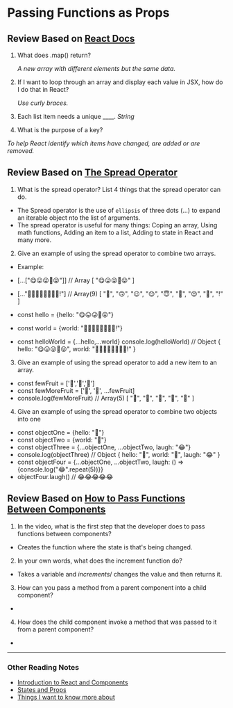 # Passing Functions as Props

## Review Based on [React Docs](https://reactjs.org/docs/lists-and-keys.html)

1. What does .map() return?

   *A new array with different elements but the same data.*
2. If I want to loop through an array and display each value in JSX, how do I do that in React?

   *Use curly braces.*
3. Each list item needs a unique ____.
   *String*
4. What is the purpose of a key?

  *To help React identify which items have changed, are added or are removed.*

## Review Based on [The Spread Operator](https://medium.com/coding-at-dawn/how-to-use-the-spread-operator-in-javascript-b9e4a8b06fab)

1. What is the spread operator?
List 4 things that the spread operator can do.

- The Spread operator is the use of `ellipsis` of three dots (...) to expand an iterable object nto the list of arguments.
- The spread operator is useful for many things: Coping an array, Using math functions, Adding an item to a list, Adding to state in React and many more.

2. Give an example of using the spread operator to combine two arrays.

- Example:

- [...["😋😛😜🤪😝"]] // Array [ "😋😛😜🤪😝" ]

- [..."🙂🙃😉😊😇🥰😍🤩!"] // Array(9) [ "🙂", "🙃", "😉", "😊", "😇", "🥰", "😍", "🤩", "!" ]

- const hello = {hello: "😋😛😜🤪😝"}
- const world = {world: "🙂🙃😉😊😇🥰😍🤩!"}

- const helloWorld = {...hello,...world}
console.log(helloWorld) // Object { hello: "😋😛😜🤪😝", world: "🙂🙃😉😊😇🥰😍🤩!" }

3. Give an example of using the spread operator to add a new item to an array.

- const fewFruit = ['🍏','🍊','🍌']
- const fewMoreFruit = ['🍉', '🍍', ...fewFruit]
- console.log(fewMoreFruit) //  Array(5) [ "🍉", "🍍", "🍏", "🍊", "🍌" ]

4. Give an example of using the spread operator to combine two objects into one

- const objectOne = {hello: "🤪"}
- const objectTwo = {world: "🐻"}
- const objectThree = {...objectOne, ...objectTwo, laugh: "😂"}
- console.log(objectThree) // Object { hello: "🤪", world: "🐻", laugh: "😂" }
- const objectFour = {...objectOne, ...objectTwo, laugh: () => {console.log("😂".repeat(5))}}
- objectFour.laugh() // 😂😂😂😂😂

## Review Based on [How to Pass Functions Between Components](https://www.youtube.com/watch?v=c05OL7XbwXU)

1. In the video, what is the first step that the developer does to pass functions between components?

  - Creates the function where the state is that's being changed.

2. In your own words, what does the increment function do?

  - Takes a variable and *increments*/ changes the value and then returns it.

3. How can you pass a method from a parent component into a child component?

  -

4. How does the child component invoke a method that was passed to it from a parent component?
  -
  
***

### Other Reading Notes

- [Introduction to React and Components](class-1.md)
- [States and Props](class-2.md)
- [Things I want to know more about](questions.md)
